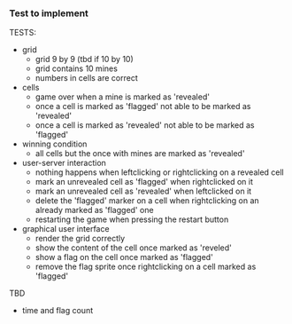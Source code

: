 
### Test to implement
TESTS:
- grid
  - grid 9 by 9 (tbd if 10 by 10)
  - grid contains 10 mines
  - numbers in cells are correct 
- cells
  - game over when a mine is marked as 'revealed'
  - once a cell is marked as 'flagged' not able to be marked as 'revealed'
  - once a cell is marked as 'revealed' not able to be marked as 'flagged'
- winning condition
  - all cells but the once with mines are marked as 'revealed'
- user-server interaction
  - nothing happens when leftclicking or rightclicking on a revealed cell
  - mark an unrevealed cell as 'flagged' when rightclicked on it
  - mark an unrevealed cell as 'revealed' when leftclicked on it
  - delete the 'flagged' marker on a cell when rightclicking on an already marked as 'flagged' one
  - restarting the game when pressing the restart button
- graphical user interface
  - render the grid correctly 
  - show the content of the cell once marked as 'reveled'
  - show a flag on the cell once marked as 'flagged'
  - remove the flag sprite once rightclicking on a cell marked as 'flagged'

TBD
- time and flag count